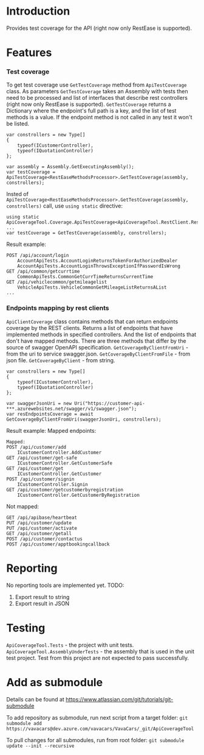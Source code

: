# Introduction 
Provides test coverage for the API (right now only RestEase is supported).

# Features
### Test coverage

To get test coverage use `GetTestCoverage` method from `ApiTestCoverage` class.
As parameters `GetTestCoverage` takes an Assembly with tests then need to be processed and list of interfaces that describe rest controllers (right now only RestEase is supported).
`GetTestCoverage` returns a Dictionary where the endpoint's full path is a key, and the list of test methods is a value.
If the endpoint method is not called in any test it won't be listed.
```
var constrollers = new Type[]
{
    typeof(ICustomerController),
    typeof(IQuotationController)
};

var assembly = Assembly.GetExecutingAssembly();
var testCoverage = ApiTestCoverage<RestEaseMethodsProcessor>.GetTestCoverage(assembly, constrollers);
```

Insted of `ApiTestCoverage<RestEaseMethodsProcessor>.GetTestCoverage(assembly, constrollers)` call, use `using static` directive:
```
using static ApiCoverageTool.Coverage.ApiTestCoverage<ApiCoverageTool.RestClient.RestEaseMethodsProcessor>;
...
var testCoverage = GetTestCoverage(assembly, constrollers);
```

Result example:
```
POST /api/account/login
    AccountApiTests.AccountLoginReturnsTokenForAuthorizedDealer
    AccountApiTests.AccountLoginThrowsExceptionIfPasswordIsWrong
GET /api/common/getcurrtime
    CommonApiTests.CommonGetCurrTimeReturnsCurrentTime
GET /api/vehiclecommon/getmileagelist
    VehicleApiTests.VehicleCommonGetMileageListReturnsAList
...
```

### Endpoints mapping by rest clients

`ApiClientCoverage` class contains methods that can return endpoints coverage by the REST clients.
Returns a list of endpoints that have implemented methods in specified controllers. And the list of endpoints that don't have mapped methods.
There are three methods that differ by the source of swagger OpenAPI specification.
`GetCoverageByClientFromUri` - from the uri to service swagger.json.
`GetCoverageByClientFromFile` - from json file.
`GetCoverageByClient` - from string.

```
var constrollers = new Type[]
{
    typeof(ICustomerController),
    typeof(IQuotationController)
};

var swaggerJsonUri = new Uri("https://customer-api-***.azurewebsites.net/swagger/v1/swagger.json");
var resEndpointsCoverage = await GetCoverageByClientFromUri(swaggerJsonUri, constrollers);
```

Result example:
Mapped endpoints:
```
Mapped:
POST /api/customer/add
    ICustomerController.AddCustomer
GET /api/customer/get-safe
    ICustomerController.GetCustomerSafe
GET /api/customer/get
    ICustomerController.GetCustomer
POST /api/customer/signin
    ICustomerController.Signin
GET /api/customer/getcustomerbyregistration
    ICustomerController.GetCustomerByRegistration
```
Not mapped:
```
GET /api/apibase/heartbeat
PUT /api/customer/update
PUT /api/customer/activate
GET /api/customer/getall
POST /api/customer/contactus
POST /api/customer/apptbookingcallback
```

# Reporting
No reporting tools are implemented yet.
TODO:
1. Export result to string
2. Export result in JSON

# Testing
`ApiCoverageTool.Tests` - the project with unit tests.
`ApiCoverageTool.AssemblyUnderTests` - the assembly that is used in the unit test project. Test from this project are not expected to pass successfully.

# Add as submodule
Details can be found at https://www.atlassian.com/git/tutorials/git-submodule

To add repository as submodule, run next script from a target folder:
`git submodule add https://vavacars@dev.azure.com/vavacars/VavaCars/_git/ApiCoverageTool`

To pull changes for all submodules, run from root folder: 
`git submodule update --init --recursive`